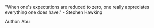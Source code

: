 "When one's expectations are reduced to zero, one really appreciates everything one does have." - Stephen Hawking

Author: Abu
